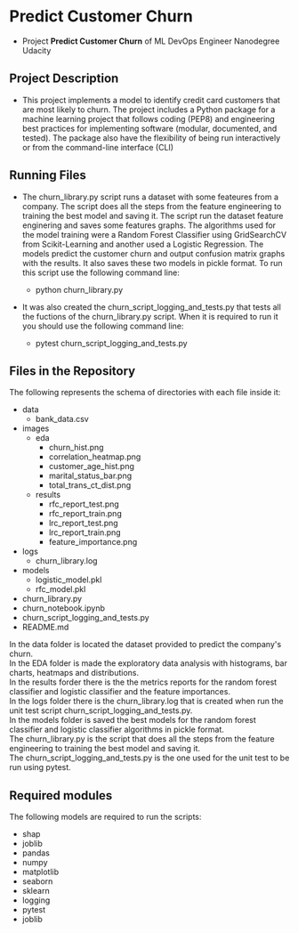 # Predict Customer Churn

- Project **Predict Customer Churn** of ML DevOps Engineer Nanodegree Udacity

## Project Description
- This project implements a model to identify credit card customers that are most likely to churn. The project includes a Python package for a machine learning project that follows coding (PEP8) and engineering best practices for implementing software (modular, documented, and tested). The package also have the flexibility of being run interactively or from the command-line interface (CLI)

## Running Files
- The churn_library.py script runs a dataset with some feateures from a company. The script does all the steps from the feature engineering to training the best model and saving it. The script run the dataset feature enginering and saves some features graphs. The algorithms used for the model training were a Random Forest Classifier using GridSearchCV from Scikit-Learning and another used a Logistic Regression. The models predict the customer churn and output confusion matrix graphs with the results. It also saves these two models in pickle format. To run this script use the following command line:

  - python churn_library.py

- It was also created the churn_script_logging_and_tests.py that tests all the fuctions of the churn_library.py script. When it is required to run it you should use the following command line:

  - pytest churn_script_logging_and_tests.py

## Files in the Repository
The following represents the schema of directories with each file inside it:

- data
   - bank_data.csv
- images
  - eda
    - churn_hist.png
    - correlation_heatmap.png
    - customer_age_hist.png
    - marital_status_bar.png
    - total_trans_ct_dist.png
  - results
    - rfc_report_test.png
    - rfc_report_train.png
    - lrc_report_test.png
    - lrc_report_train.png
    - feature_importance.png
- logs
  - churn_library.log
- models
  - logistic_model.pkl
  - rfc_model.pkl
- churn_library.py
- churn_notebook.ipynb
- churn_script_logging_and_tests.py
- README.md

In the data folder is located the dataset provided to predict the company's churn.\
In the EDA folder is made the exploratory data analysis with histograms, bar charts, heatmaps and distributions.\
In the results forder there is the the metrics reports for the random forest classifier and logistic classifier and the feature importances.\
In the logs folder there is the churn_library.log that is created when run the unit test script churn_script_logging_and_tests.py.\
In the models folder is saved the best models for the random forest classifier and logistic classifier algorithms in pickle format.\
The churn_library.py is the script that does all the steps from the feature engineering to training the best model and saving it.\
The churn_script_logging_and_tests.py is the one used for the unit test to be run using pytest.

## Required modules 
The following models are required to run the scripts:

- shap
- joblib
- pandas 
- numpy 
- matplotlib 
- seaborn
- sklearn
- logging
- pytest
- joblib






